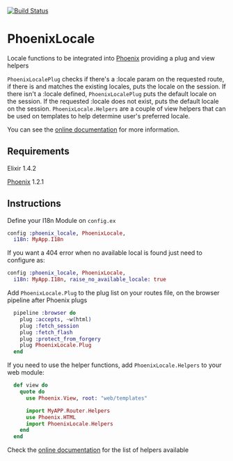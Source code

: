[![Build Status](https://travis-ci.org/cabify/phoenix_locale.svg?branch=master)](https://travis-ci.org/cabify/phoenix_locale)

# PhoenixLocale

Locale functions to be integrated into [Phoenix](http://github.com/phoenixframework/phoenix) providing a plug and view helpers

`PhoenixLocalePlug` checks if there's a :locale param on the requested route, if there is and matches the existing locales, puts the locale on the session. If there isn't a :locale defined, `PhoenixLocalePlug` puts the default locale on the session. If the requested :locale does not exist, puts the default locale on the session. `PhoenixLocale.Helpers` are a couple of view helpers that can be used on templates to help determine user's preferred locale.

You can see the [online documentation](http://hexdocs.pm/phoenix_locale/) for more information.

## Requirements

Elixir 1.4.2

[Phoenix](http://www.phoenixframework.org) 1.2.1

## Instructions

Define your I18n Module on `config.ex`

```elixir
config :phoenix_locale, PhoenixLocale,
  i18n: MyApp.I18n
```

If you want a 404 error when no available local is found just need to configure as:

```elixir
config :phoenix_locale, PhoenixLocale,
  i18n: MyApp.I18n, raise_no_available_locale: true
```

Add `PhoenixLocale.Plug` to the plug list on your routes file, on the browser pipeline after Phoenix plugs

```elixir
  pipeline :browser do
    plug :accepts, ~w(html)
    plug :fetch_session
    plug :fetch_flash
    plug :protect_from_forgery
    plug PhoenixLocale.Plug
  end
```

If you need to use the helper functions, add `PhoenixLocale.Helpers` to your web module:

```elixir
  def view do
    quote do
      use Phoenix.View, root: "web/templates"

      import MyAPP.Router.Helpers
      use Phoenix.HTML
      import PhoenixLocale.Helpers
    end
  end

```

Check the [online documentation](http://hexdocs.pm/phoenix_locale/PhoenixLocale.Helpers.html) for the list of helpers available
